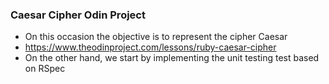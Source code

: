 ### Caesar Cipher Odin Project

- On this occasion the objective is to represent the cipher Caesar
- https://www.theodinproject.com/lessons/ruby-caesar-cipher
- On the other hand, we start by implementing the unit testing test based on RSpec
